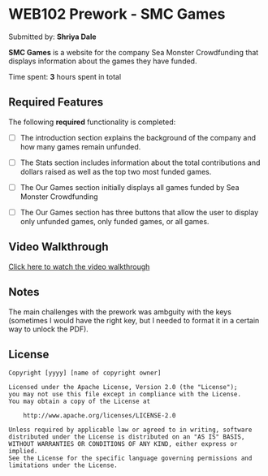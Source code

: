 # WEB102 Prework - **SMC Games**

Submitted by: **Shriya Dale**

**SMC Games** is a website for the company Sea Monster Crowdfunding that displays information about the games they have funded.

Time spent: **3** hours spent in total

## Required Features

The following **required** functionality is completed:

* [ ] The introduction section explains the background of the company and how many games remain unfunded.
* [ ] The Stats section includes information about the total contributions and dollars raised as well as the top two most funded games.
* [ ] The Our Games section initially displays all games funded by Sea Monster Crowdfunding
* [ ] The Our Games section has three buttons that allow the user to display only unfunded games, only funded games, or all games.


## Video Walkthrough

[Click here to watch the video walkthrough](https://drive.google.com/file/d/1mVlLFna7nld1U-pDmcC7vD5gDgea4x20/view?usp=sharing)


## Notes

The main challenges with the prework was ambguity with the keys (sometimes I would have the right key, but I needed to format it in a certain way to unlock the PDF).

## License

    Copyright [yyyy] [name of copyright owner]

    Licensed under the Apache License, Version 2.0 (the "License");
    you may not use this file except in compliance with the License.
    You may obtain a copy of the License at

        http://www.apache.org/licenses/LICENSE-2.0

    Unless required by applicable law or agreed to in writing, software
    distributed under the License is distributed on an "AS IS" BASIS,
    WITHOUT WARRANTIES OR CONDITIONS OF ANY KIND, either express or implied.
    See the License for the specific language governing permissions and
    limitations under the License.
